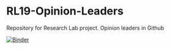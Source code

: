 # RL19-Opinion-Leaders
Repository for Research Lab project. Opinion leaders in Github

[![Binder](https://mybinder.org/badge_logo.svg)](https://mybinder.org/v2/gh/zyan369/RL19-Opinion-Leaders/master)
